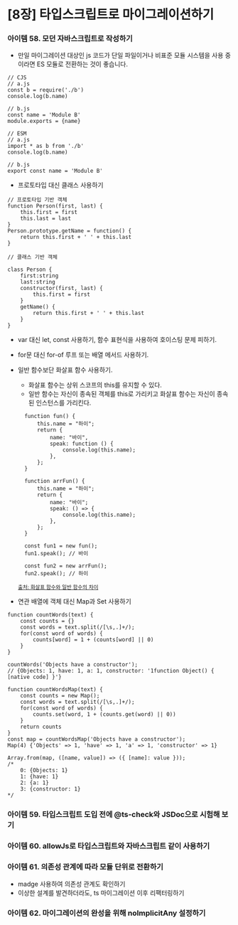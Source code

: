 # [8장] 타입스크립트로 마이그레이션하기

### 아이템 58. 모던 자바스크립트로 작성하기

- 만일 마이그레이션 대상인 js 코드가 단일 파일이거나 비표준 모듈 시스템을 사용 중이라면 ES 모듈로 전환하는 것이 좋습니다.
```
// CJS
// a.js
const b = require('./b')
console.log(b.name)

// b.js
const name = 'Module B'
module.exports = {name}

// ESM
// a.js
import * as b from './b'
console.log(b.name)

// b.js
export const name = 'Module B'
```
- 프로토타입 대신 클래스 사용하기
```
// 프로토타입 기반 객체
function Person(first, last) {
    this.first = first
    this.last = last
}
Person.prototype.getName = function() {
    return this.first + ' ' + this.last
}

// 클래스 기반 객체

class Person {
    first:string
    last:string
    constructor(first, last) {
        this.first = first
    }
    getName() {
        return this.first + ' ' + this.last
    }
}
```
- var 대신 let, const 사용하기, 함수 표현식을 사용하여 호이스팅 문제 피하기.
- for문 대신 for-of 루프 또는 배열 메서드 사용하기.
- 일반 함수보단 화살표 함수 사용하기.
  - 화살표 함수는 상위 스코프의 this를 유지할 수 있다.
  - 일반 함수는 자신이 종속된 객체를 this로 가리키고 화살표 함수는 자신이 종속된 인스턴스를 가리킨다.
  ```
    function fun() {
        this.name = "하이";
        return {
            name: "바이",
            speak: function () {
                console.log(this.name);
            },
        };
    }

    function arrFun() {
        this.name = "하이";
        return {
            name: "바이";
            speak: () => {
                console.log(this.name);
            },
        };
    }

    const fun1 = new fun();
    fun1.speak(); // 바이

    const fun2 = new arrFun();
    fun2.speak(); // 하이
  ```
  <sup>[출처: 화살표 함수와 일반 함수의 차이](https://velog.io/@yjh8806/%ED%99%94%EC%82%B4%ED%91%9C-%ED%95%A8%EC%88%98%EC%99%80-%EC%9D%BC%EB%B0%98-%ED%95%A8%EC%88%98%EC%9D%98-%EC%B0%A8%EC%9D%B4)</sup>

- 연관 배열에 객체 대신 Map과 Set 사용하기
```
function countWords(text) {
    const counts = {}
    const words = text.split(/[\s,.]+/);
    for(const word of words) {
        counts[word] = 1 + (counts[word] || 0)
    }
}

countWords('Objects have a constructor');
// {Objects: 1, have: 1, a: 1, constructor: '1function Object() { [native code] }'}

function countWordsMap(text) {
    const counts = new Map();
    const words = text.split(/[\s,.]+/);
    for(const word of words) {
        counts.set(word, 1 + (counts.get(word) || 0))
    }
    return counts
}
const map = countWordsMap('Objects have a constructor');
Map(4) {'Objects' => 1, 'have' => 1, 'a' => 1, 'constructor' => 1}

Array.from(map, ([name, value]) => ({ [name]: value }));
/*
    0: {Objects: 1}
    1: {have: 1}
    2: {a: 1}
    3: {constructor: 1}
*/
```
### 아이템 59. 타입스크립트 도입 전에 @ts-check와 JSDoc으로 시험해 보기

### 아이템 60. allowJs로 타입스크립트와 자바스크립트 같이 사용하기

### 아이템 61. 의존성 관계에 따라 모듈 단위로 전환하기

- madge 사용하여 의존성 관계도 확인하기
- 이상한 설계를 발견하더라도, ts 마이그레이션 이후 리팩터링하기

### 아이템 62. 마이그레이션의 완성을 위해 noImplicitAny 설정하기

